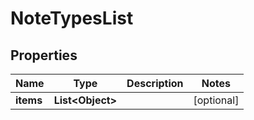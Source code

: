 
# NoteTypesList

## Properties
Name | Type | Description | Notes
------------ | ------------- | ------------- | -------------
**items** | **List&lt;Object&gt;** |  |  [optional]



